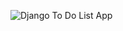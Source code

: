 ![Django To Do List App](https://github.com/user-attachments/assets/f66464d2-65a4-4f50-841e-4be6cafc6c06)
